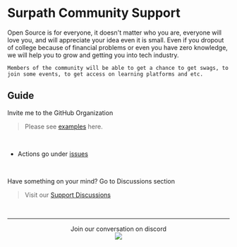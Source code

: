 # Surpath Community Support

Open Source is for everyone, it doesn't matter who you are, everyone will love you, and will appreciate your idea even it is small. Even if you dropout of college because of financial problems or even you have zero knowledge, we will help you to grow and getting you into tech industry.

```
Members of the community will be able to get a chance to get swags, to join some events, to get access on learning platforms and etc.
```



## Guide

Invite me to the GitHub Organization <br />
> Please see <a href="https://github.com/Surpath-Community/support/issues?q=is%3Aissue+is%3Aclosed+label%3A%22invite+me+to+the+community%22">examples</a> here.

<br />

- Actions go under <a href="https://github.com/Surpath-Community/Support/issues">issues</a>

<br />

Have something on your mind? Go to Discussions section
> Visit our <a href="https://github.com/surpathcommunity/support/discussions">Support Discussions</a>

<br />

<hr/>

 <p align="center">
Join our conversation on discord 
<br />
 
<a href="https://discord.com/invite/RATJsSGM9d">
   <img src="https://img.shields.io/discord/790101969413865472?logo=discord&style=for-the-badge" target="blank" />
</a>
</p>

